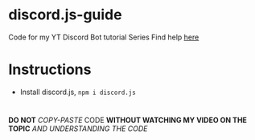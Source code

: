 # discord.js-guide
Code for my YT Discord Bot tutorial Series
Find help [here](https://discord.gg/fUkCHYjH6G)
# Instructions
* Install discord.js, `npm i discord.js`
#
**DO NOT** *COPY-PASTE* CODE __WITHOUT WATCHING MY VIDEO ON THE TOPIC__ *AND UNDERSTANDING THE CODE*
